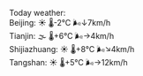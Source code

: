 Today weather:  
Beijing: ☀️   🌡️-2°C 🌬️↓7km/h  
Tianjin: 🌫  🌡️+6°C 🌬️→4km/h  
Shijiazhuang: ☀️   🌡️+8°C 🌬️↘4km/h  
Tangshan: ☀️   🌡️+5°C 🌬️→12km/h  
